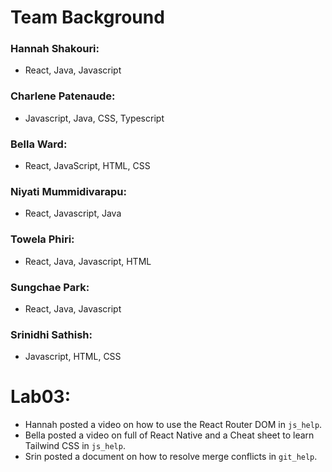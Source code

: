 # Team Background
### Hannah Shakouri:
* React, Java, Javascript

### Charlene Patenaude:
* Javascript, Java, CSS, Typescript

### Bella Ward:
* React, JavaScript, HTML, CSS

### Niyati Mummidivarapu:
* React, Javascript, Java

### Towela Phiri:
* React, Java, Javascript, HTML

### Sungchae Park:
* React, Java, Javascript

### Srinidhi Sathish:
* Javascript, HTML, CSS

# Lab03:
- Hannah posted a video on how to use the React Router DOM in `js_help`.
- Bella posted a video on full of React Native and a Cheat sheet to learn Tailwind CSS in `js_help`.
- Srin posted a document on how to resolve merge conflicts in `git_help`.
